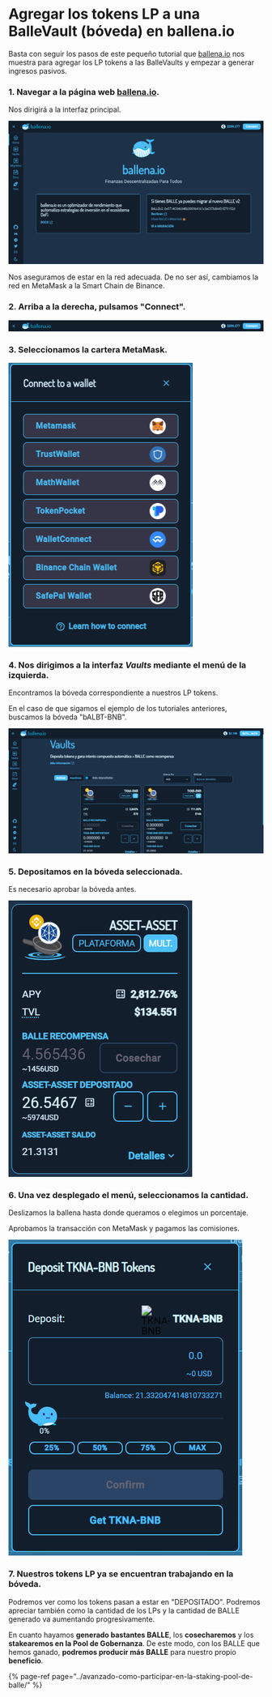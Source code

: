 # Agregar los tokens LP a una BalleVault \(bóveda\) en ballena.io

Basta con seguir los pasos de este pequeño tutorial que [ballena.io](https://ballena.io/) nos muestra para agregar los LP tokens a las BalleVaults y empezar a generar ingresos pasivos.



### 1. Navegar a la página web [ballena.io](https://ballena.io/).

Nos dirigirá a la interfaz principal.



![](../../../../../.gitbook/assets/screenshot-2021-05-24-at-16.16.30.png)



Nos aseguramos de estar en la red adecuada. De no ser así, cambiamos la red en MetaMask a la Smart Chain de Binance.



### 2. Arriba a la derecha, pulsamos "Connect".



![](../../../../../.gitbook/assets/screenshot-2021-05-24-at-16.16.30%20%281%29.png)



### 3. Seleccionamos la cartera MetaMask.



![](../../../../../.gitbook/assets/screenshot-2021-05-21-at-14.43.01.png)



### 4. Nos dirigimos a la interfaz _Vaults_ mediante el menú de la izquierda.

Encontramos la bóveda correspondiente a nuestros LP tokens.

En el caso de que sigamos el ejemplo de los tutoriales anteriores, buscamos la bóveda "bALBT-BNB".



![](../../../../../.gitbook/assets/image-4-.png)



### 5. Depositamos en la bóveda seleccionada. 

Es necesario aprobar la bóveda antes.



![](../../../../../.gitbook/assets/image%20%2822%29.png)



### 6. Una vez desplegado el menú, seleccionamos la cantidad.

Deslizamos la ballena hasta donde queramos o elegimos un porcentaje.

Aprobamos la transacción con MetaMask y pagamos las comisiones.



![](../../../../../.gitbook/assets/card2.png)



### 7. Nuestros tokens LP ya se encuentran trabajando en la bóveda.

Podremos ver como los tokens pasan a estar en "DEPOSITADO". Podremos apreciar también como la cantidad de los LPs y la cantidad de BALLE generado va aumentando progresivamente.



En cuanto hayamos **generado bastantes BALLE**, los **cosecharemos** y los **stakearemos en la Pool de Gobernanza**. De este modo, con los BALLE que hemos ganado, **podremos producir más BALLE** para nuestro propio **beneficio**.

{% page-ref page="../avanzado-como-participar-en-la-staking-pool-de-balle/" %}






